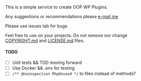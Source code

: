 This is a simple service to create OOP WP Plugins.

Any suggestions or recommendations please [e-mail me](mailto:ilgit.yildirim@triplebits.com)

Please use issues tab for bugs.

Feel free to use on your projects. 
Do not remove nor change [COPYRIGHT.md](COPYRIGHT.md) and [LICENSE.md](LICENSE.md) files.

#### TODO
- [ ] Unit tests && TDD moving forward
- [ ] Use Docker && .env for testing
- [ ] `/** @noinspection PhpUnused */` to files instead of methods?
